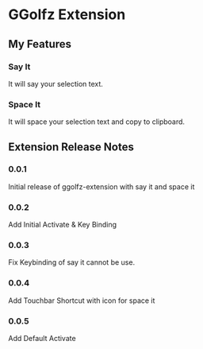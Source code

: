 # GGolfz Extension
## My Features
### Say It
It will say your selection text.
### Space It
It will space your selection text and copy to clipboard.
## Extension Release Notes
### 0.0.1
Initial release of ggolfz-extension with say it and space it
### 0.0.2
Add Initial Activate & Key Binding
### 0.0.3
Fix Keybinding of say it cannot be use.
### 0.0.4
Add Touchbar Shortcut with icon for space it
### 0.0.5
Add Default Activate 